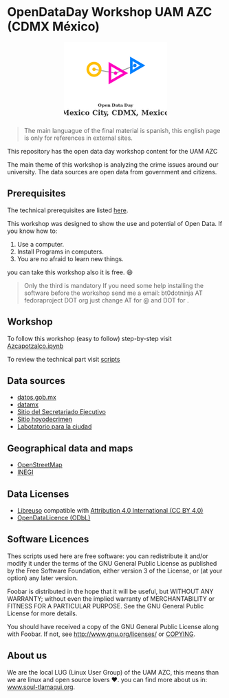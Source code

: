 # OpenDataDay Workshop UAM AZC (CDMX México)

<p align="center">
<img src="./images/ODDlogoCDMX.png">
</p>


> The main languague of the final material is spanish, this english page is only for 
> references in external sites. 

This repository has the open data day workshop content for the UAM AZC

The main theme of this workshop is analyzing the crime issues around our university.
The data sources are open data from government and citizens. 

## Prerequisites

The technical prerequisites are listed [here](Prerrequisitos.md).

This workshop was designed to show the use and potential of Open Data. 
If you know how to:

1. Use a computer.
2. Install Programs in computers.
3. You are no afraid to learn new things.


you can take this workshop also it is free. :smile:

> Only the third is mandatory 
> If you need some help installing the software before the workshop
> send me a email: bt0dotninja AT fedoraproject DOT org 
> just change AT for @ and DOT for .

## Workshop

To follow this workshop (easy to follow) step-by-step visit [Azcapotzalco.ipynb](Azcapotzalco.ipynb) 

To review the technical part visit [scripts](scripts/README.md)


## Data sources
* [datos.gob.mx](https://datos.gob.mx/)
* [datamx](http://datamx.io/)
* [Sitio del Secretariado Ejecutivo](http://secretariadoejecutivo.gob.mx/incidencia-delictiva/incidencia-delictiva-datos-abiertos.php)
* [Sitio hoyodecrimen](https://hoyodecrimen.com/)
* [Labotatorio para la ciudad](http://datos.labcd.mx/)

## Geographical data and maps

* [OpenStreetMap](http://www.openstreetmap.org)
* [INEGI](http://www.inegi.org.mx/)

## Data Licenses

* [Libreuso](https://datos.gob.mx/libreusomx) compatible with [Attribution 4.0 International (CC BY 4.0)](https://creativecommons.org/licenses/by/4.0/)
* [OpenDataLicence (ODbL)](http://opendefinition.org/licenses/odc-odbl/)

## Software Licences

Thes scripts used here are free software: you can redistribute it and/or modify
it under the terms of the GNU General Public License as published by
the Free Software Foundation, either version 3 of the License, or
(at your option) any later version.

Foobar is distributed in the hope that it will be useful,
but WITHOUT ANY WARRANTY; without even the implied warranty of
MERCHANTABILITY or FITNESS FOR A PARTICULAR PURPOSE.  See the
GNU General Public License for more details.

You should have received a copy of the GNU General Public License
along with Foobar.  If not, see http://www.gnu.org/licenses/ or 
[COPYING](COPYING).

 

## About us

We are the local LUG (Linux User Group) of the UAM AZC, this means than we are linux and open source lovers :heart:.
you can find more about us in: www.soul-tlamaqui.org.


